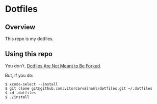 # Dotfiles

## Overview

This repo is my dotfiles.

## Using this repo

You don't. [Dotfiles Are Not Meant to Be Forked](http://www.anishathalye.com/2014/08/03/managing-your-dotfiles/).

But, if you do:

    $ xcode-select --install
    $ git clone git@github.com:vitorcarvalhoml/dotfiles.git ~/.dotfiles
    $ cd .dotfiles
    $ ./install
